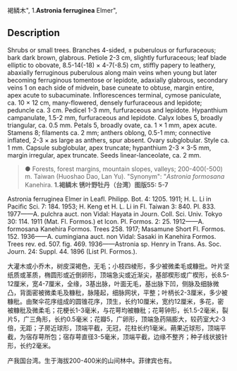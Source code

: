 褐鳞木",
1.**Astronia ferruginea** Elmer",

## Description
Shrubs or small trees. Branches 4-sided, ± puberulous or furfuraceous; bark dark brown, glabrous. Petiole 2-3 cm, slightly furfuraceous; leaf blade elliptic to obovate, 8.5-14(-18) × 4-7(-8.5) cm, stiffly papery to leathery, abaxially ferruginous puberulous along main veins when young but later becoming ferruginous tomentose or lepidote, adaxially glabrous, secondary veins 1 on each side of midvein, base cuneate to obtuse, margin entire, apex acute to subacuminate. Inflorescences terminal, cymose paniculate, ca. 10 × 12 cm, many-flowered, densely furfuraceous and lepidote; peduncle ca. 3 cm. Pedicel 1-3 mm, furfuraceous and lepidote. Hypanthium campanulate, 1.5-2 mm, furfuraceous and lepidote. Calyx lobes 5, broadly triangular, ca. 0.5 mm. Petals 5, broadly ovate, ca. 1 × 1 mm, apex acute. Stamens 8; filaments ca. 2 mm; anthers oblong, 0.5-1 mm; connective inflated, 2-3 × as large as anthers, spur absent. Ovary subglobular. Style ca. 1 mm. Capsule subglobular, apex truncate; hypanthium 2-3 × 3-5 mm, margin irregular, apex truncate. Seeds linear-lanceolate, ca. 2 mm.

> ● Forests, forest margins, mountain slopes, valleys; 200-400(-500) m. Taiwan (Huoshao Dao, Lan Yu).
  "Synonym": "*Astronia formosana* Kanehira.
**1.褐鳞木 锈叶野牡丹（台湾）图版55: 5-7**

Astronia ferruginea Elmer in Leafl. Philipp. Bot. 4: 1205. 1911; H. L. Li in Pacific Sci. 7: 184. 1953; H. Keng et H. L. Li in Fl. Taiwan 3: 840. Pl. 833. 1977——A. pulchra auct. non Vidal: Hayata in Journ. Coll. Sci. Univ. Tokyo 30: 114. 1911 (Mat. Fl. Formos.) et Icon. Pl. Formos. 2: 25. 1912——A. formosana Kanehira Formos. Trees 258. 1917; Masamune Short Fl. Formos. 152. 1936——A. cumingiana auct. non Vidal: Sasaki in Kanehira Formos. Trees rev. ed. 507. fig. 469. 1936——Astronia sp. Henry in Trans. As. Soc. Journ. 24: Suppl. 44. 1896 (List Pl. Formos.).

大灌木或小乔木，树皮深褐色，无毛；小枝四棱形，多少被微柔毛或糠批。叶片坚纸质或革质，椭圆形或近倒卵形，顶端急尖或近渐尖，基部楔形或广楔形，长8.5-12厘米，宽4-7厘米，全缘，3基出脉，叶面无毛，基出脉下凹，侧脉及细脉微凸，背面密被微柔毛及糠秕，脉隆起，细脉网状，平整；叶柄长2-3厘米，多少被糠秕。由聚伞花序组成的圆锥花序，顶生，长约10厘米，宽约12厘米，多花，密被糠秕及微柔毛；花梗长1-3毫米，与花萼均被糠秕；花萼钟形，长1.5-2毫米，裂片5，广三角形，长约0.5毫米；花瓣5，广卵形，顶端急药隔膨大，较药室大2-3倍，无距；子房近球形，顶端平截，无冠，花柱长约1毫米。蒴果近球形，顶端平截，为宿存萼所包；宿存萼直径3-5毫米，顶端平截，边缘不整齐；种子线状披针形，长约2毫米。

产我国台湾。生于海拔200-400米的山间林中。菲律宾也有。
